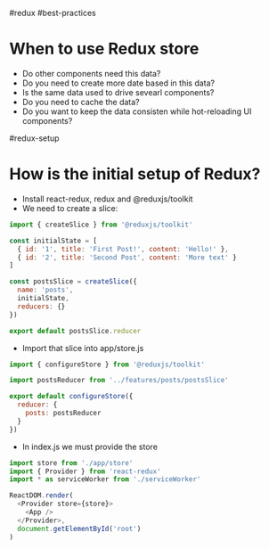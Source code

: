 #redux #best-practices
# When to use Redux store
- Do other components need this data?
- Do you need to create more date based in this data?
- Is the same data used to drive sevearl components?
- Do you need to cache the data?
- Do you want to keep the data consisten while hot-reloading UI components?

#redux-setup
# How is the initial setup of Redux?
- Install react-redux, redux and @reduxjs/toolkit
- We need to create a slice:
	
```js
import { createSlice } from '@reduxjs/toolkit'

const initialState = [
  { id: '1', title: 'First Post!', content: 'Hello!' },
  { id: '2', title: 'Second Post', content: 'More text' }
]

const postsSlice = createSlice({
  name: 'posts',
  initialState,
  reducers: {}
})

export default postsSlice.reducer

```

- Import that slice into app/store.js
```js
import { configureStore } from '@reduxjs/toolkit'

import postsReducer from '../features/posts/postsSlice'

export default configureStore({
  reducer: {
    posts: postsReducer
  }
})
```

- In index.js we must provide the store
```js
import store from './app/store'
import { Provider } from 'react-redux'
import * as serviceWorker from './serviceWorker'

ReactDOM.render(
  <Provider store={store}>
    <App />
  </Provider>,
  document.getElementById('root')
)
```

